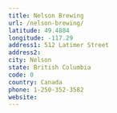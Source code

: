 ```yaml
---
title: Nelson Brewing
url: /nelson-brewing/
latitude: 49.4884
longitude: -117.29
address1: 512 Latimer Street
address2: 
city: Nelson
state: British Columbia
code: 0
country: Canada
phone: 1-250-352-3582
website: 
---
```


